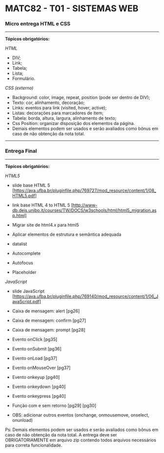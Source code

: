 # MATC82 - T01 - SISTEMAS WEB

### Micro entrega HTML e CSS
____
**Tópicos obrigatórios:**

*HTML*

- DIV;
- Link;
- Tabela;
- Lista;
- Formulário.

*CSS (externo)*

- Background: color, image, repeat, position (pode ser dentro de DIV);
- Texto: cor, alinhamento, decoração;
- Links: eventos para link (visited, hover, active);
- Listas: decorações para marcadores de item;
- Tabela: borda, altura, largura, alinhamento de texto;
- Css Position: organizar disposição dos elementos da página.
- Demais elementos podem ser usados e serão avaliados como bônus em caso de não obtenção da nota total.

___________________________
### Entrega Final
____
**Tópicos obrigatórios:**


*HTML5*

- slide base HTML 5 [https://ava.ufba.br/pluginfile.php/769727/mod_resource/content/1/08_HTML5.pdf]
- link base HTML 4 to HTML 5 [http://www-db.deis.unibo.it/courses/TW/DOCS/w3schools/html/html5_migration.asp.html]

- Migrar site de html4.x para html5
- Aplicar elementos de estrutura e semântica adequada
- datalist
- Autocomplete
- Autofocus
- Placeholder

*JavaScript*

- slide JavaScript [https://ava.ufba.br/pluginfile.php/769140/mod_resource/content/1/06_JavaScript.pdf]

- Caixa de mensagem: alert [pg26]
- Caixa de mensagem: confirm [pg27]
- Caixa de mensagem: prompt [pg28]
- Evento onClick [pg35]
- Evento onSubmit [pg36]
- Evento onLoad [pg37]
- Evento onMouseOver [pg37]
- Evento onkeyup [pg40]
- Evento onkeydown [pg40]
- Evento onkeypress [pg40]
- Função com e sem retorno [pg29] [pg30]
- OBS: adicionar outros eventos (onchange, onmousemove, onselect, onunload)


Ps: Demais elementos podem ser usados e serão avaliados como bônus em caso de não obtenção da nota total.
A entrega deve ser OBRIGATORIAMENTE em arquivo zip contendo todos arquivos necessários para correta funcionalidade.
